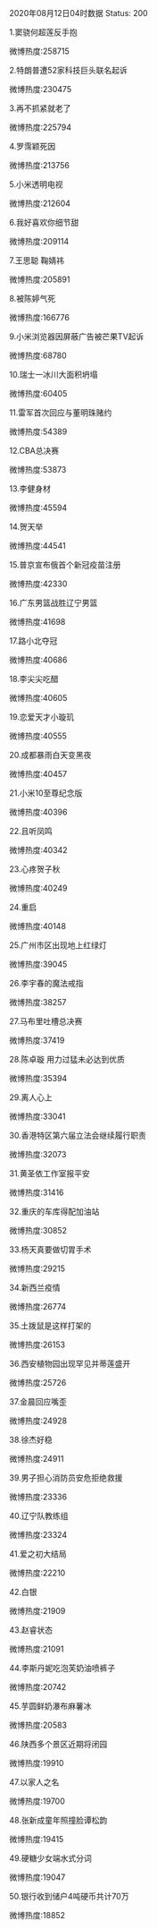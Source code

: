 2020年08月12日04时数据
Status: 200

1.窦骁何超莲反手抱

微博热度:258715

2.特朗普遭52家科技巨头联名起诉

微博热度:230475

3.再不抓紧就老了

微博热度:225794

4.罗霈颖死因

微博热度:213756

5.小米透明电视

微博热度:212604

6.我好喜欢你细节甜

微博热度:209114

7.王思聪 鞠婧祎

微博热度:205891

8.被陈婷气死

微博热度:166776

9.小米浏览器因屏蔽广告被芒果TV起诉

微博热度:68780

10.瑞士一冰川大面积坍塌

微博热度:60405

11.雷军首次回应与董明珠赌约

微博热度:54389

12.CBA总决赛

微博热度:53873

13.李健身材

微博热度:45594

14.贺天举

微博热度:44541

15.普京宣布俄首个新冠疫苗注册

微博热度:42330

16.广东男篮战胜辽宁男篮

微博热度:41698

17.路小北夺冠

微博热度:40686

18.李尖尖吃醋

微博热度:40605

19.恋爱天才小璇玑

微博热度:40555

20.成都暴雨白天变黑夜

微博热度:40457

21.小米10至尊纪念版

微博热度:40396

22.且听凤鸣

微博热度:40342

23.心疼贺子秋

微博热度:40249

24.重启

微博热度:40148

25.广州市区出现地上红绿灯

微博热度:39045

26.李宇春的魔法戒指

微博热度:38257

27.马布里吐槽总决赛

微博热度:37419

28.陈卓璇 用力过猛未必达到优质

微博热度:35394

29.离人心上

微博热度:33041

30.香港特区第六届立法会继续履行职责

微博热度:32073

31.黄圣依工作室报平安

微博热度:31416

32.重庆的车库得配加油站

微博热度:30852

33.杨天真要做切胃手术

微博热度:29215

34.新西兰疫情

微博热度:26774

35.土拨鼠是这样打架的

微博热度:26153

36.西安植物园出现罕见并蒂莲盛开

微博热度:25726

37.金晨回应嘴歪

微博热度:24928

38.徐杰好稳

微博热度:24911

39.男子担心消防员安危拒绝救援

微博热度:23336

40.辽宁队教练组

微博热度:23324

41.爱之初大结局

微博热度:22210

42.白银

微博热度:21909

43.赵睿状态

微博热度:21091

44.李斯丹妮吃泡芙奶油喷裤子

微博热度:20742

45.芋圆鲜奶瀑布麻薯冰

微博热度:20583

46.陕西多个景区近期将闭园

微博热度:19910

47.以家人之名

微博热度:19700

48.张新成童年照撞脸谭松韵

微博热度:19415

49.硬糖少女端水式分词

微博热度:19047

50.银行收到储户4吨硬币共计70万

微博热度:18852

